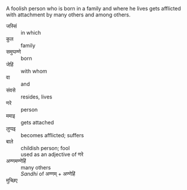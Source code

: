 <sutra-meaning>

A foolish person who is born in a family and where he lives gets afflicted with attachment by many others and among others.

</sutra-meaning>

<sutra-glossary open>

<dl>

<dt>जस्सिं</dt>
<dd>in which</dd>

<dt>कुल</dt>
<dd>family</dd>

<dt>समुप्पण्णे</dt>
<dd>born</dd>

<dt>जेहिं</dt>
<dd>with whom</dd>

<dt>वा</dt>
<dd>and</dd>

<dt>संवसे</dt>
<dd>resides, lives</dd>

<dt>णरे</dt>
<dd>person</dd>

<dt>ममाइ</dt>
<dd>gets attached</dd>

<dt>लुप्पइ</dt>
<dd>becomes afflicted; suffers </dd>

<dt>बाले</dt>
<dd>childish person; fool</dd>
<dd>used as an adjective of णरे</dd>

<dt>अण्णमण्णेहिं</dt>
<dd>many others</dd>
<dd><i>Sandhi</i> of अण्णम् + अण्णेहिं</dd>

<dt>मुच्छिए</dt>
<dd></dd>

</dl>

</sutra-glossary>

<!-- <sutra-explanation>

</sutra-explanation> -->